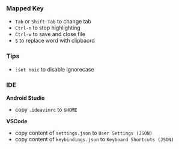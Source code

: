 ### Mapped Key
  - `Tab` or `Shift-Tab` to change tab
  - `Ctrl-n` to stop highlighting
  - `Ctrl-w` to save and close file
  - `S` to replace word with clipbaord

### Tips
  - `:set noic` to disable ignorecase

### IDE
**Android Studio**
  - copy `.ideavimrc` to `$HOME`

**VSCode**
  - copy content of `settings.json` to `User Settings (JSON)`
  - copy content of `keybindings.json` to `Keyboard Shortcuts (JSON)`
